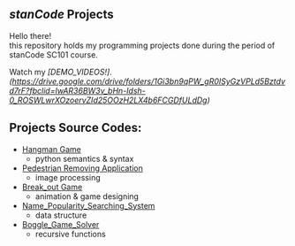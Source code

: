 ## *stanCode* Projects
Hello there!\
this repository holds my programming projects done during the period of stanCode SC101 course.

Watch my *[DEMO_VIDEOS!].(https://drive.google.com/drive/folders/1Gi3bn9qPW_gR0ISyGzVPLd5Bztdvd7rF?fbclid=IwAR36BW3v_bHn-Idsh-0_ROSWLwrXOzoervZId25OOzH2LX4b6FCGDfULdDg)*

## Projects Source Codes:
* [Hangman Game](https://github.com/jackychang16/sc-projects/blob/main/StanCode_Projects/hangman_game/hangman.py)
  * python semantics & syntax
* [Pedestrian Removing Application](https://github.com/jackychang16/sc-projects/blob/main/StanCode_Projects/my_photoshop/stanCodoshop.py)
  * image processing 
* [Break_out Game](https://github.com/jackychang16/sc-projects/blob/main/StanCode_Projects/break_out_game/breakout.py)
  * animation & game designing
* [Name_Popularity_Searching_System](https://github.com/jackychang16/sc-projects/blob/main/StanCode_Projects/name_searching_system/babygraphics.py)
  * data structure
* [Boggle_Game_Solver](https://github.com/jackychang16/sc-projects/blob/main/StanCode_Projects/boggle_game_solver/boggle.py)
  * recursive functions
